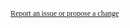 <a style="color: var(--footer-hyperlink-text-color); font-size: 12px; font-family: verdana" target="_blank" href="https://github.com/AuDigitalHealth/ci-fhir-r4/issues/new/choose">Report an issue or propose a change</a>